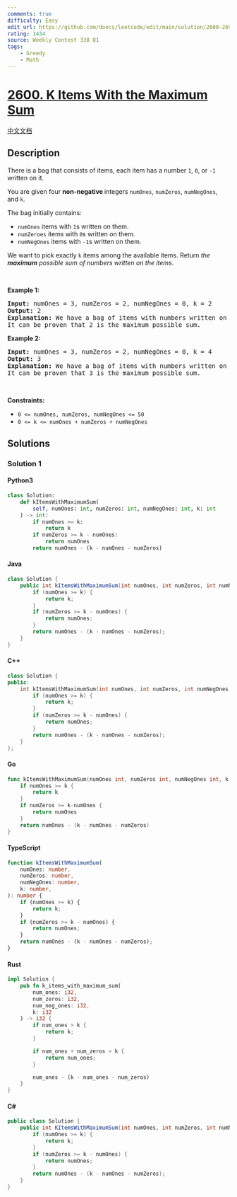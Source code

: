 ```yaml
---
comments: true
difficulty: Easy
edit_url: https://github.com/doocs/leetcode/edit/main/solution/2600-2699/2600.K%20Items%20With%20the%20Maximum%20Sum/README_EN.md
rating: 1434
source: Weekly Contest 338 Q1
tags:
    - Greedy
    - Math
---
```


<!-- problem:start -->

# [2600. K Items With the Maximum Sum](https://leetcode.com/problems/k-items-with-the-maximum-sum)

[中文文档](/solution/2600-2699/2600.K%20Items%20With%20the%20Maximum%20Sum/README.md)

## Description

<!-- description:start -->

<p>There is a bag that consists of items, each item&nbsp;has a number <code>1</code>, <code>0</code>, or <code>-1</code> written on it.</p>

<p>You are given four <strong>non-negative </strong>integers <code>numOnes</code>, <code>numZeros</code>, <code>numNegOnes</code>, and <code>k</code>.</p>

<p>The bag initially contains:</p>

<ul>
	<li><code>numOnes</code> items with <code>1</code>s written on them.</li>
	<li><code>numZeroes</code> items with <code>0</code>s written on them.</li>
	<li><code>numNegOnes</code> items with <code>-1</code>s written on them.</li>
</ul>

<p>We want to pick exactly <code>k</code> items among the available items. Return <em>the <strong>maximum</strong> possible sum of numbers written on the items</em>.</p>

<p>&nbsp;</p>
<p><strong class="example">Example 1:</strong></p>

<pre>
<strong>Input:</strong> numOnes = 3, numZeros = 2, numNegOnes = 0, k = 2
<strong>Output:</strong> 2
<strong>Explanation:</strong> We have a bag of items with numbers written on them {1, 1, 1, 0, 0}. We take 2 items with 1 written on them and get a sum in a total of 2.
It can be proven that 2 is the maximum possible sum.
</pre>

<p><strong class="example">Example 2:</strong></p>

<pre>
<strong>Input:</strong> numOnes = 3, numZeros = 2, numNegOnes = 0, k = 4
<strong>Output:</strong> 3
<strong>Explanation:</strong> We have a bag of items with numbers written on them {1, 1, 1, 0, 0}. We take 3 items with 1 written on them, and 1 item with 0 written on it, and get a sum in a total of 3.
It can be proven that 3 is the maximum possible sum.
</pre>

<p>&nbsp;</p>
<p><strong>Constraints:</strong></p>

<ul>
	<li><code>0 &lt;= numOnes, numZeros, numNegOnes &lt;= 50</code></li>
	<li><code>0 &lt;= k &lt;= numOnes + numZeros + numNegOnes</code></li>
</ul>

<!-- description:end -->

## Solutions

<!-- solution:start -->

### Solution 1

<!-- tabs:start -->

#### Python3

```python
class Solution:
    def kItemsWithMaximumSum(
        self, numOnes: int, numZeros: int, numNegOnes: int, k: int
    ) -> int:
        if numOnes >= k:
            return k
        if numZeros >= k - numOnes:
            return numOnes
        return numOnes - (k - numOnes - numZeros)
```

#### Java

```java
class Solution {
    public int kItemsWithMaximumSum(int numOnes, int numZeros, int numNegOnes, int k) {
        if (numOnes >= k) {
            return k;
        }
        if (numZeros >= k - numOnes) {
            return numOnes;
        }
        return numOnes - (k - numOnes - numZeros);
    }
}
```

#### C++

```cpp
class Solution {
public:
    int kItemsWithMaximumSum(int numOnes, int numZeros, int numNegOnes, int k) {
        if (numOnes >= k) {
            return k;
        }
        if (numZeros >= k - numOnes) {
            return numOnes;
        }
        return numOnes - (k - numOnes - numZeros);
    }
};
```

#### Go

```go
func kItemsWithMaximumSum(numOnes int, numZeros int, numNegOnes int, k int) int {
	if numOnes >= k {
		return k
	}
	if numZeros >= k-numOnes {
		return numOnes
	}
	return numOnes - (k - numOnes - numZeros)
}
```

#### TypeScript

```ts
function kItemsWithMaximumSum(
    numOnes: number,
    numZeros: number,
    numNegOnes: number,
    k: number,
): number {
    if (numOnes >= k) {
        return k;
    }
    if (numZeros >= k - numOnes) {
        return numOnes;
    }
    return numOnes - (k - numOnes - numZeros);
}
```

#### Rust

```rust
impl Solution {
    pub fn k_items_with_maximum_sum(
        num_ones: i32,
        num_zeros: i32,
        num_neg_ones: i32,
        k: i32
    ) -> i32 {
        if num_ones > k {
            return k;
        }

        if num_ones + num_zeros > k {
            return num_ones;
        }

        num_ones - (k - num_ones - num_zeros)
    }
}
```

#### C#

```cs
public class Solution {
    public int KItemsWithMaximumSum(int numOnes, int numZeros, int numNegOnes, int k) {
        if (numOnes >= k) {
            return k;
        }
        if (numZeros >= k - numOnes) {
            return numOnes;
        }
        return numOnes - (k - numOnes - numZeros);
    }
}
```

<!-- tabs:end -->

<!-- solution:end -->

<!-- problem:end -->
